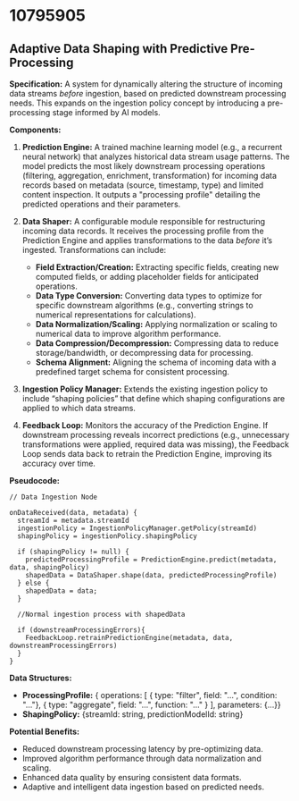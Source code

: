 # 10795905

## Adaptive Data Shaping with Predictive Pre-Processing

**Specification:** A system for dynamically altering the structure of incoming data streams *before* ingestion, based on predicted downstream processing needs. This expands on the ingestion policy concept by introducing a pre-processing stage informed by AI models.

**Components:**

1.  **Prediction Engine:** A trained machine learning model (e.g., a recurrent neural network) that analyzes historical data stream usage patterns. The model predicts the most likely downstream processing operations (filtering, aggregation, enrichment, transformation) for incoming data records based on metadata (source, timestamp, type) and limited content inspection.  It outputs a "processing profile" detailing the predicted operations and their parameters.

2.  **Data Shaper:** A configurable module responsible for restructuring incoming data records. It receives the processing profile from the Prediction Engine and applies transformations to the data *before* it’s ingested.  Transformations can include:
    *   **Field Extraction/Creation:**  Extracting specific fields, creating new computed fields, or adding placeholder fields for anticipated operations.
    *   **Data Type Conversion:** Converting data types to optimize for specific downstream algorithms (e.g., converting strings to numerical representations for calculations).
    *   **Data Normalization/Scaling:**  Applying normalization or scaling to numerical data to improve algorithm performance.
    *   **Data Compression/Decompression:** Compressing data to reduce storage/bandwidth, or decompressing data for processing.
    *   **Schema Alignment:**  Aligning the schema of incoming data with a predefined target schema for consistent processing.

3.  **Ingestion Policy Manager:** Extends the existing ingestion policy to include “shaping policies” that define which shaping configurations are applied to which data streams.

4.  **Feedback Loop:** Monitors the accuracy of the Prediction Engine. If downstream processing reveals incorrect predictions (e.g., unnecessary transformations were applied, required data was missing), the Feedback Loop sends data back to retrain the Prediction Engine, improving its accuracy over time.

**Pseudocode:**

```
// Data Ingestion Node

onDataReceived(data, metadata) {
  streamId = metadata.streamId
  ingestionPolicy = IngestionPolicyManager.getPolicy(streamId)
  shapingPolicy = ingestionPolicy.shapingPolicy

  if (shapingPolicy != null) {
    predictedProcessingProfile = PredictionEngine.predict(metadata, data, shapingPolicy)
    shapedData = DataShaper.shape(data, predictedProcessingProfile)
  } else {
    shapedData = data;
  }

  //Normal ingestion process with shapedData

  if (downstreamProcessingErrors){
    FeedbackLoop.retrainPredictionEngine(metadata, data, downstreamProcessingErrors)
  }
}
```

**Data Structures:**

*   **ProcessingProfile:** { operations: [ { type: "filter", field: "...", condition: "..."}, { type: "aggregate", field: "...", function: "..." } ], parameters: {...}}
*   **ShapingPolicy:** {streamId: string, predictionModelId: string}

**Potential Benefits:**

*   Reduced downstream processing latency by pre-optimizing data.
*   Improved algorithm performance through data normalization and scaling.
*   Enhanced data quality by ensuring consistent data formats.
*   Adaptive and intelligent data ingestion based on predicted needs.